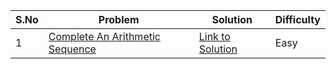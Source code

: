 |S.No|Problem                                                                                             |Solution       |Difficulty|
|----|----------------------------------------------------------------------------------------------------|---------------|----------|
|1   |[Complete An Arithmetic Sequence](https://binarysearch.com/problems/Complete-an-Arithmetic-Sequence)| [Link to Solution](https://github.com/Job-Colab/Coding-Preparation/blob/main/Day-130/Lawrance.cpp) |Easy      |
